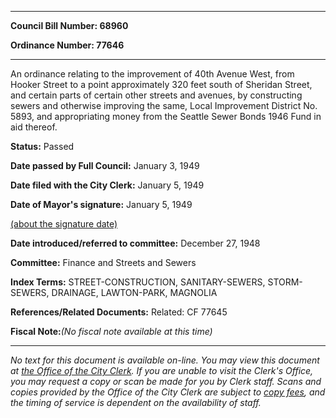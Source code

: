 

********

**Council Bill Number: 68960**
   
**Ordinance Number: 77646**
********

 An ordinance relating to the improvement of 40th Avenue West, from Hooker Street to a point approximately 320 feet south of Sheridan Street, and certain parts of certain other streets and avenues, by constructing sewers and otherwise improving the same, Local Improvement District No. 5893, and appropriating money from the Seattle Sewer Bonds 1946 Fund in aid thereof.

**Status:** Passed
   
**Date passed by Full Council:** January 3, 1949
   
**Date filed with the City Clerk:** January 5, 1949
   
**Date of Mayor's signature:** January 5, 1949
   
[(about the signature date)](/~public/approvaldate.htm)
   
   
   
**Date introduced/referred to committee:** December 27, 1948
   
**Committee:** Finance and Streets and Sewers
   
   
**Index Terms:** STREET-CONSTRUCTION, SANITARY-SEWERS, STORM-SEWERS, DRAINAGE, LAWTON-PARK, MAGNOLIA

**References/Related Documents:** Related: CF 77645

**Fiscal Note:**_(No fiscal note available at this time)_
********

_No text for this document is available on-line. You may view this document at [the Office of the City Clerk](http://www.seattle.gov/leg/clerk/contactUs.htm). If you are unable to visit the Clerk's Office, you may request a copy or scan be made for you by Clerk staff. Scans and copies provided by the Office of the City Clerk are subject to [copy fees](http://clerk.seattle.gov/~public/clerkfees.htm), and the timing of service is dependent on the availability of staff._

